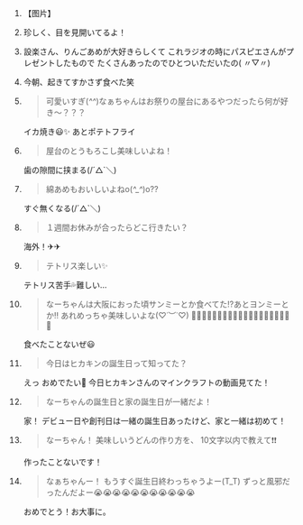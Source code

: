 1. 【图片】

2. 珍しく、目を見開いてるよ！

3. 設楽さん、りんごあめが大好きらしくて これラジオの時にパスピエさんがプレゼントしたもので たくさんあったのでひとついただいたの( 〃▽〃)

4. 今朝、起きてすかさず食べた笑

5. > 可愛いすぎ(*^^*)なぁちゃんはお祭りの屋台にあるやつだったら何が好き～？？？

   イカ焼き😃✨ あとポテトフライ

6. > 屋台のとうもろこし美味しいよね！

   歯の隙間に挟まる(/´△`＼)

7. > 綿あめもおいしいよねo(*^_^*)o??

   すぐ無くなる(/´△`＼)

8. > １週間お休みが合ったらどこ行きたい？

   海外！✈✈

9. > テトリス楽しい✨

   テトリス苦手💦難しい…

10. > なーちゃんは大阪におった頃サンミーとか食べてた!?あとヨンミーとか‼️ あれめっちゃ美味しいよな(♡˙︶˙♡) 🍞🍞🍞🍞🍞🍞🍞🍞🍞🍞🍞🍞🍞🍞🍞🍞🍞🍞🍞🍞

    食べたことないぜ😃

11. > 今日はヒカキンの誕生日って知ってた？

    えっ おめでたい🎊 今日ヒカキンさんのマインクラフトの動画見てた！

12. > なーちゃんの誕生日と家の誕生日が一緒だよ！

    家！ デビュー日や創刊日は一緒の誕生日あったけど、家と一緒は初めて！

13. > なーちゃん！ 美味しいうどんの作り方を、 10文字以内で教えて❗❗

    作ったことないです！

14. > なぁちゃんー！ もうすぐ誕生日終わっちゃうよー(T_T) ずっと風邪だったんだよー😭😭😭😭😭😭😭😭😭😭😭

    おめでとう！お大事に。





























